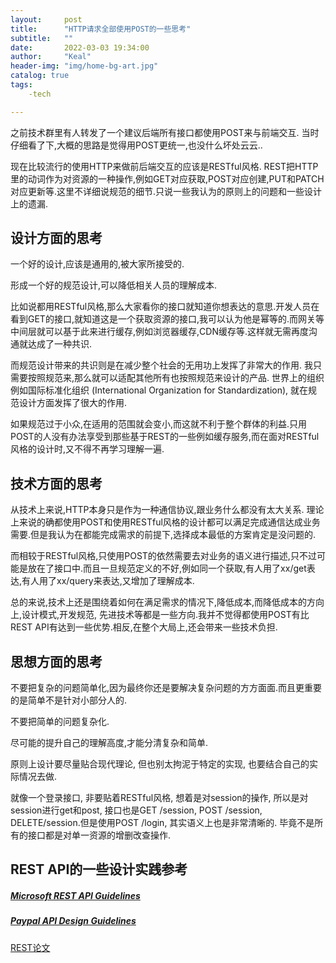 ```yaml
---
layout:     post
title:      "HTTP请求全部使用POST的一些思考"
subtitle:   ""
date:       2022-03-03 19:34:00
author:     "Keal"
header-img: "img/home-bg-art.jpg"
catalog: true
tags:
    -tech

---
```


之前技术群里有人转发了一个建议后端所有接口都使用POST来与前端交互. 当时仔细看了下,大概的思路是觉得用POST更统一,也没什么坏处云云..

现在比较流行的使用HTTP来做前后端交互的应该是RESTful风格. REST把HTTP里的动词作为对资源的一种操作,例如GET对应获取,POST对应创建,PUT和PATCH对应更新等.这里不详细说规范的细节.只说一些我认为的原则上的问题和一些设计上的遗漏.

## 设计方面的思考

一个好的设计,应该是通用的,被大家所接受的.

 形成一个好的规范设计,可以降低相关人员的理解成本.

比如说都用RESTful风格,那么大家看你的接口就知道你想表达的意思.开发人员在看到GET的接口,就知道这是一个获取资源的接口,我可以认为他是幂等的.而网关等中间层就可以基于此来进行缓存,例如浏览器缓存,CDN缓存等.这样就无需再度沟通就达成了一种共识. 

而规范设计带来的共识则是在减少整个社会的无用功上发挥了非常大的作用. 我只需要按照规范来,那么就可以适配其他所有也按照规范来设计的产品. 世界上的组织例如国际标准化组织 (International Organization for Standardization), 就在规范设计方面发挥了很大的作用.

如果规范过于小众,在适用的范围就会变小,而这就不利于整个群体的利益.只用POST的人没有办法享受到那些基于REST的一些例如缓存服务,而在面对RESTful风格的设计时,又不得不再学习理解一遍.

## 技术方面的思考

从技术上来说,HTTP本身只是作为一种通信协议,跟业务什么都没有太大关系. 理论上来说的确都使用POST和使用RESTful风格的设计都可以满足完成通信达成业务需要.但是我认为在都能完成需求的前提下,选择成本最低的方案肯定是没问题的.

而相较于RESTful风格,只使用POST的依然需要去对业务的语义进行描述,只不过可能是放在了接口中.而且一旦规范定义的不好,例如同一个获取,有人用了xx/get表达,有人用了xx/query来表达,又增加了理解成本.

总的来说,技术上还是围绕着如何在满足需求的情况下,降低成本,而降低成本的方向上,设计模式,开发规范, 先进技术等都是一些方向.我并不觉得都使用POST有比REST API有达到一些优势.相反,在整个大局上,还会带来一些技术负担.

## 思想方面的思考

不要把复杂的问题简单化,因为最终你还是要解决复杂问题的方方面面.而且更重要的是简单不是针对小部分人的.

不要把简单的问题复杂化. 

尽可能的提升自己的理解高度,才能分清复杂和简单.

原则上设计要尽量贴合现代理论, 但也别太拘泥于特定的实现, 也要结合自己的实际情况去做.

就像一个登录接口, 非要贴着RESTful风格, 想着是对session的操作, 所以是对session进行get和post, 接口也是GET /session, POST /session, DELETE/session.但是使用POST /login, 其实语义上也是非常清晰的. 毕竟不是所有的接口都是对单一资源的增删改查操作.

## REST API的一些设计实践参考

##### [Microsoft REST API Guidelines](https://github.com/microsoft/api-guidelines/blob/vNext/Guidelines.md)

##### [Paypal API Design Guidelines](https://github.com/paypal/api-standards/blob/master/api-style-guide.md)

[REST论文](https://www.ics.uci.edu/~fielding/pubs/dissertation/top.htm) 
